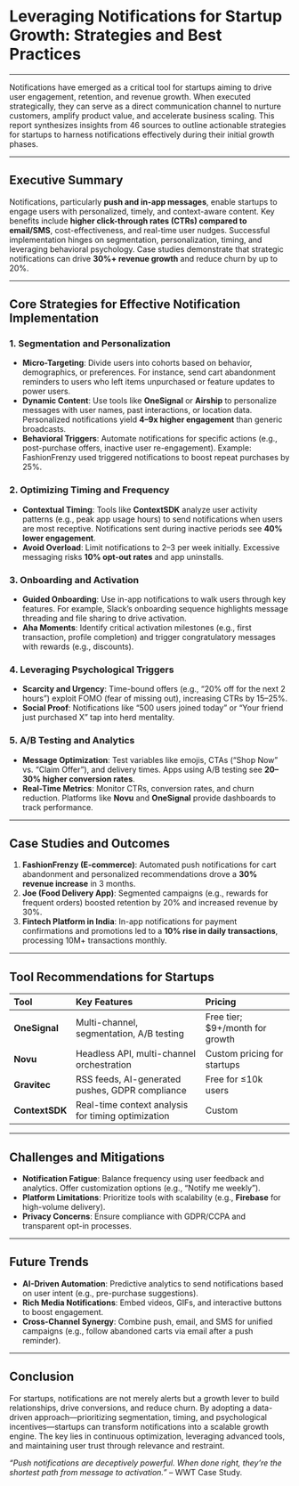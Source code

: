 # Leveraging Notifications for Startup Growth: Strategies and Best Practices

---

Notifications have emerged as a critical tool for startups aiming to drive user engagement, retention, and revenue growth. When executed strategically, they can serve as a direct communication channel to nurture customers, amplify product value, and accelerate business scaling. This report synthesizes insights from 46 sources to outline actionable strategies for startups to harness notifications effectively during their initial growth phases.

---

## Executive Summary

Notifications, particularly **push and in-app messages**, enable startups to engage users with personalized, timely, and context-aware content. Key benefits include **higher click-through rates (CTRs) compared to email/SMS**, cost-effectiveness, and real-time user nudges. Successful implementation hinges on segmentation, personalization, timing, and leveraging behavioral psychology. Case studies demonstrate that strategic notifications can drive **30%+ revenue growth** and reduce churn by up to 20%.

---

## Core Strategies for Effective Notification Implementation

### 1. **Segmentation and Personalization**

- **Micro-Targeting**: Divide users into cohorts based on behavior, demographics, or preferences. For instance, send cart abandonment reminders to users who left items unpurchased or feature updates to power users.
- **Dynamic Content**: Use tools like **OneSignal** or **Airship** to personalize messages with user names, past interactions, or location data. Personalized notifications yield **4–9x higher engagement** than generic broadcasts.
- **Behavioral Triggers**: Automate notifications for specific actions (e.g., post-purchase offers, inactive user re-engagement). Example: FashionFrenzy used triggered notifications to boost repeat purchases by 25%.


### 2. **Optimizing Timing and Frequency**

- **Contextual Timing**: Tools like **ContextSDK** analyze user activity patterns (e.g., peak app usage hours) to send notifications when users are most receptive. Notifications sent during inactive periods see **40% lower engagement**.
- **Avoid Overload**: Limit notifications to 2–3 per week initially. Excessive messaging risks **10% opt-out rates** and app uninstalls.


### 3. **Onboarding and Activation**

- **Guided Onboarding**: Use in-app notifications to walk users through key features. For example, Slack’s onboarding sequence highlights message threading and file sharing to drive activation.
- **Aha Moments**: Identify critical activation milestones (e.g., first transaction, profile completion) and trigger congratulatory messages with rewards (e.g., discounts).


### 4. **Leveraging Psychological Triggers**

- **Scarcity and Urgency**: Time-bound offers (e.g., “20% off for the next 2 hours”) exploit FOMO (fear of missing out), increasing CTRs by 15–25%.
- **Social Proof**: Notifications like “500 users joined today” or “Your friend just purchased X” tap into herd mentality.


### 5. **A/B Testing and Analytics**

- **Message Optimization**: Test variables like emojis, CTAs (“Shop Now” vs. “Claim Offer”), and delivery times. Apps using A/B testing see **20–30% higher conversion rates**.
- **Real-Time Metrics**: Monitor CTRs, conversion rates, and churn reduction. Platforms like **Novu** and **OneSignal** provide dashboards to track performance.

---

## Case Studies and Outcomes

1. **FashionFrenzy (E-commerce)**: Automated push notifications for cart abandonment and personalized recommendations drove a **30% revenue increase** in 3 months.
2. **Joe (Food Delivery App)**: Segmented campaigns (e.g., rewards for frequent orders) boosted retention by 20% and increased revenue by 30%.
3. **Fintech Platform in India**: In-app notifications for payment confirmations and promotions led to a **10% rise in daily transactions**, processing 10M+ transactions monthly.

---

## Tool Recommendations for Startups

| **Tool** | **Key Features** | **Pricing** |
| :-- | :-- | :-- |
| **OneSignal** | Multi-channel, segmentation, A/B testing | Free tier; \$9+/month for growth |
| **Novu** | Headless API, multi-channel orchestration | Custom pricing for startups |
| **Gravitec** | RSS feeds, AI-generated pushes, GDPR compliance | Free for ≤10k users |
| **ContextSDK** | Real-time context analysis for timing optimization | Custom |

---

## Challenges and Mitigations

- **Notification Fatigue**: Balance frequency using user feedback and analytics. Offer customization options (e.g., “Notify me weekly”).
- **Platform Limitations**: Prioritize tools with scalability (e.g., **Firebase** for high-volume delivery).
- **Privacy Concerns**: Ensure compliance with GDPR/CCPA and transparent opt-in processes.

---

## Future Trends

- **AI-Driven Automation**: Predictive analytics to send notifications based on user intent (e.g., pre-purchase suggestions).
- **Rich Media Notifications**: Embed videos, GIFs, and interactive buttons to boost engagement.
- **Cross-Channel Synergy**: Combine push, email, and SMS for unified campaigns (e.g., follow abandoned carts via email after a push reminder).

---

## Conclusion

For startups, notifications are not merely alerts but a growth lever to build relationships, drive conversions, and reduce churn. By adopting a data-driven approach—prioritizing segmentation, timing, and psychological incentives—startups can transform notifications into a scalable growth engine. The key lies in continuous optimization, leveraging advanced tools, and maintaining user trust through relevance and restraint.

*“Push notifications are deceptively powerful. When done right, they’re the shortest path from message to activation.”* – WWT Case Study.
